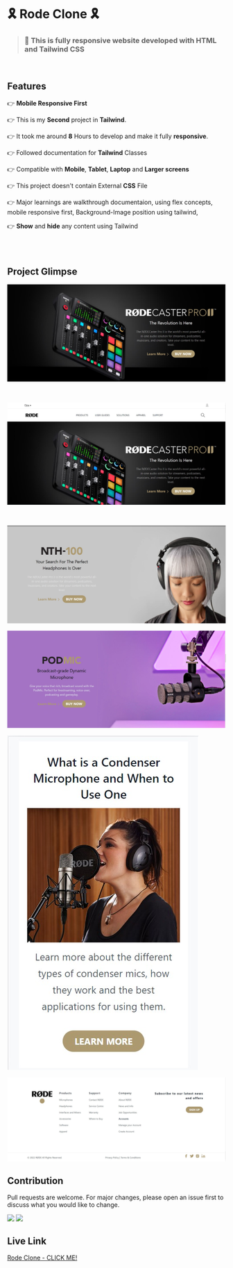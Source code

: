 # 🎗️ **Rode Clone** 🎗️

> ### 📱 **This is fully responsive website developed with HTML and Tailwind CSS**

<br>

## **Features**

👉 **Mobile Responsive First**

👉 This is my **Second** project in **Tailwind**.

👉 It took me around **8** Hours to develop and make it fully **responsive**.

👉 Followed documentation for **Tailwind** Classes

👉 Compatible with **Mobile**, **Tablet**, **Laptop** and **Larger screens**

👉 This project doesn't contain External **CSS** File

👉 Major learnings are walkthrough documentaion, using flex concepts, mobile responsive first, Background-Image position using tailwind,

👉 **Show** and **hide** any content using Tailwind

<br>
<br>

## Project Glimpse

![](./assets/herosection-01.jpg)

<br>

![](./assets/navbarSection-02.jpg)

<br>

![](./assets/HeroSection-03.jpg)

![](./assets/herosection-04.jpg)

![](./assets/mobileView-04.jpg)

![](./assets/footer-05.jpg)

## Contribution

Pull requests are welcome. For major changes, please open an issue first to discuss what you would like to change.

![](https://img.shields.io/badge/TIme-14--15%20Hours-green)
![](https://img.shields.io/badge/Build%20By-Tailwind%20%26%20HTML-blue)

## Live Link

[Rode Clone - CLICK ME!]()
